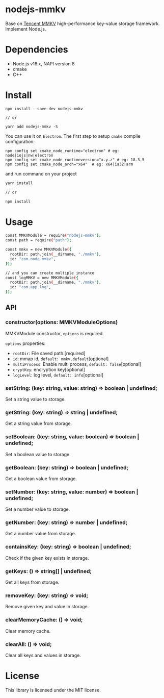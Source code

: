 # nodejs-mmkv

Base on [Tencent MMKV](https://github.com/Tencent/MMKV) high-performance key-value storage framework. Implement Node.js.

# Dependencies

- Node.js v16.x, NAPI version 8
- cmake
- C++

# Install

```
npm install --save-dev nodejs-mmkv

// or

yarn add nodejs-mmkv -S
```

You can use it on `Electron`. The first step to setup `cmake` compile configuration:

```
npm config set cmake_node_runtime="electron" # eg: node|iojs|nw|electron
npm config set cmake_node_runtimeversion="x.y.z" # eg: 18.3.5
npm config set cmake_node_arch="x64"  # eg: x64|ia32|arm
```

and run command on your project

```bash
yarn install

// or

npm install
```

# Usage

```bash
const MMKVModule = require("nodejs-mmkv");
const path = require("path");

const mmkv = new MMKVModule({
  rootDir: path.join(__dirname, "./mmkv"),
  id: "com.node.mmkv",
});

// and you can create multiple instance
const logMMKV = new MMKVModule({
  rootDir: path.join(__dirname, "./mmkv"),
  id: "com.app.log",
});
```

## API

### constructor(options: MMKVModuleOptions)

MMKVModule constructor, `options` is required.

`options` properties:

- `rootDir`: File saved path.[required]
- `id`: mmap id, `default: mmkv.default`[optional]
- `multiProcess`: Enable multi process, `default: false`[optional]
- `cryptKey`: encryption key[optional]
- `logLevel`: log level, `default: info`[optional]

### setString: (key: string, value: string) => boolean | undefined;

Set a string value to storage.

### getString: (key: string) => string | undefined;

Get a string value from storage.

### setBoolean: (key: string, value: boolean) => boolean | undefined;

Set a boolean value to storage.

### getBoolean: (key: string) => boolean | undefined;

Get a boolean value from storage.

### setNumber: (key: string, value: number) => boolean | undefined;

Set a number value to storage.

### getNumber: (key: string) => number | undefined;

Get a number value from storage.

### containsKey: (key: string) => boolean | undefined;

Check if the given key exists in storage.

### getKeys: () => string[] | undefined;

Get all keys from storage.

### removeKey: (key: string) => void;

Remove given key and value in storage.

### clearMemoryCache: () => void;

Clear memory cache.

### clearAll: () => void;

Clear all keys and values in storage.

# License

This library is licensed under the MIT license.
